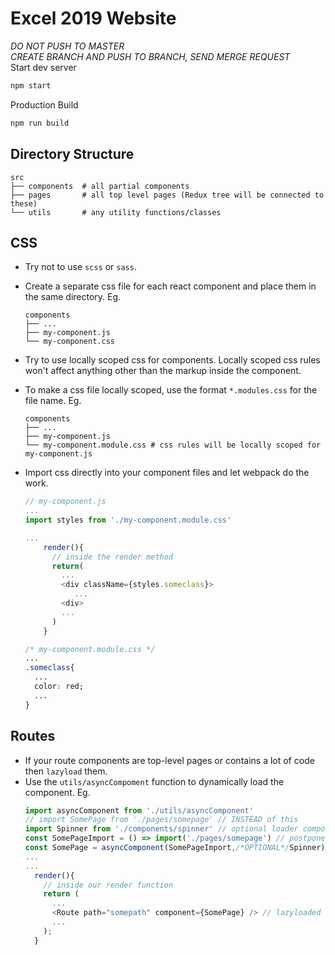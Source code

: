 # Excel 2019 Website
*DO NOT PUSH TO MASTER* \
*CREATE BRANCH AND PUSH TO BRANCH, SEND MERGE REQUEST* \
Start dev server
```bash
npm start
```

Production Build
```bash
npm run build
```

## Directory Structure

```
src
├── components  # all partial components
├── pages       # all top level pages (Redux tree will be connected to these)
└── utils       # any utility functions/classes

```

## CSS
* Try not to use `scss` or `sass`.
* Create a separate css file for each react component and place them in the same directory.
  Eg. 
  ```
  components
  ├── ...
  ├── my-component.js
  └── my-component.css
  ```
* Try to use locally scoped css for components. Locally scoped css rules won't affect anything other than the markup inside the component.
* To make a css file locally scoped, use the format `*.modules.css` for the file name.
Eg. 
  ```
  components
  ├── ...
  ├── my-component.js
  └── my-component.module.css # css rules will be locally scoped for my-component.js
  ```

* Import css directly into your component files and let webpack do the work.
  ```js
  // my-component.js
  ...
  import styles from './my-component.module.css'

  ...
      render(){
        // inside the render method
        return(
          ...
          <div className={styles.someclass}>
             ...
          <div>
          ...
        )
      }
  ```

  ```css
  /* my-component.module.css */
  ...
  .someclass{
    ...
    color: red;
    ...
  }
  ```
## Routes
* If your route components are top-level pages or contains a lot of code then `lazyload` them.
* Use the `utils/asyncCompoment` function to dynamically load the component.
  Eg.
  ```js
  import asyncComponent from './utils/asyncComponent'
  // import SomePage from './pages/somepage' // INSTEAD of this
  import Spinner from './components/spinner' // optional loader component that can be used as a placeholder until the main component is loaded
  const SomePageImport = () => import('./pages/somepage') // postpone the import
  const SomePage = asyncComponent(SomePageImport,/*OPTIONAL*/Spinner)
  ...
  ...
    render(){
      // inside our render function
      return (
        ...
        <Route path="somepath" component={SomePage} /> // lazyloaded route
        ...
      );
    }

  ``` 
